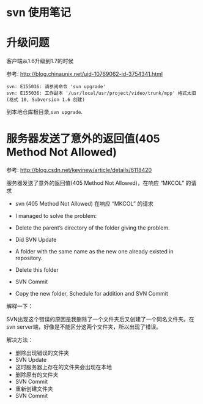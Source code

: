 # svn 使用笔记

# 升级问题

客户端从1.6升级到1.7的时候

参考: http://blog.chinaunix.net/uid-10769062-id-3754341.html

```
svn: E155036: 请参阅命令 'svn upgrade'
svn: E155036: 工作副本 '/usr/local/usr/project/video/trunk/mpp' 格式太旧 (格式 10, Subversion 1.6 创建)
```

到本地仓库根目录,`svn upgrade`.

# 服务器发送了意外的返回值(405 Method Not Allowed)

参考: http://blog.csdn.net/kevinew/article/details/6118420

服务器发送了意外的返回值(405 Method Not Allowed)，在响应 “MKCOL” 的请求
* svn (405 Method Not Allowed) 在响应 “MKCOL” 的请求

* I managed to solve the problem:
* Delete the parent’s directory of the folder giving the problem.
* Did SVN Update
* A folder with the same name as the new one already existed in repository.
* Delete this folder
* SVN Commit
* Copy the new folder, Schedule for addition and SVN Commit 

解释一下：

SVN出现这个错误的原因是我删除了一个文件夹后又创建了一个同名文件夹。在svn server端，好像是不能区分这两个文件夹，所以出现了错误。

解决方法：

* 删除出现错误的文件夹
* SVN Update
* 这时服务器上存在的文件夹会出现在本地
* 删除原有的文件夹
* SVN Commit
* 重新创建文件夹
* SVN Commit